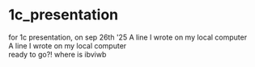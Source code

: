 # 1c_presentation
for 1c presentation, on sep 26th '25
A line I wrote on my local computer  
A line I wrote on my local computer  
ready to go?!
where is ibviwb
